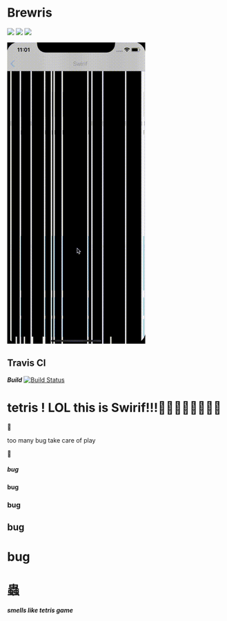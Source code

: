 # Brewris


[![](https://img.shields.io/badge/Language-swif-ff69b4.svg)](https://developer.apple.com/swift/)
[![](https://img.shields.io/github/license/mashape/apistatus.svg)](https://github.com/keisukeYamagishi/Brewris/blob/master/LICENSE)
[![](https://img.shields.io/badge/twitter-brew__0__O-blue)](https://twitter.com/brew_0_O)


<img src=./doc/Swirif.gif>

## Travis CI

***Build*** [![Build Status](https://travis-ci.org/keisukeYamagishi/Swiris.svg?branch=master)](https://travis-ci.org/keisukeYamagishi/Swiris)

# tetris ! LOL this is Swirif!!!🎉🎉🎉🎉🎉🎉🎉🎉
 
 🍻
 
 too many bug take care of play
 
 🍺
 
 ##### bug
 #### bug
 ### bug
 ## bug
 # bug 
 # 蟲
***smells like tetris game***
